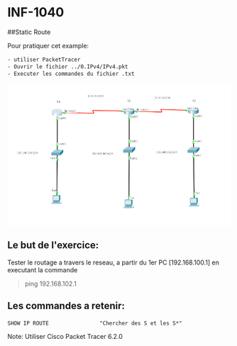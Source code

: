# INF-1040

##Static Route

Pour pratiquer cet example:
```
- utiliser PacketTracer
- Ouvrir le fichier ../0.IPv4/IPv4.pkt
- Executer les commandes du fichier .txt
```

![alt tag](.docs/StaticRoute.png)

## Le but de l'exercice:

Tester le routage a travers le reseau, a partir du 1er PC [192.168.100.1] en executant la commande

> ping 192.168.102.1 

## Les commandes a retenir:

```
SHOW IP ROUTE                "Chercher des S et les S*"
```

Note: Utiliser Cisco Packet Tracer 6.2.0
